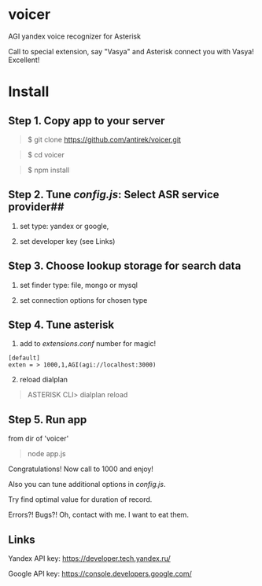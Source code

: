 voicer
======

AGI yandex voice recognizer for Asterisk

Call to special extension, say "Vasya" and Asterisk connect you with Vasya! Excellent!


Install
=======

## Step 1. Copy app to your server ##

> $ git clone https://github.com/antirek/voicer.git

> $ cd voicer

> $ npm install


## Step 2. Tune *config.js*: Select ASR service provider##

1. set type: yandex or google, 

2. set developer key (see Links)


## Step 3. Choose lookup storage for search data

1. set finder type: file, mongo or mysql

2. set connection options for chosen type


## Step 4. Tune asterisk ##

1. add to *extensions.conf* number for magic!

``````
[default]
exten = > 1000,1,AGI(agi://localhost:3000)
``````
2. reload dialplan 

> ASTERISK CLI> dialplan reload


## Step 5. Run app ##

from dir of 'voicer'

> node app.js


Congratulations! Now call to 1000 and enjoy! 


Also you can tune additional options in *config.js*. 

Try find optimal value for duration of record.


Errors?! Bugs?! Oh, contact with me. I want to eat them.


## Links ##

Yandex API key: https://developer.tech.yandex.ru/

Google API key: https://console.developers.google.com/